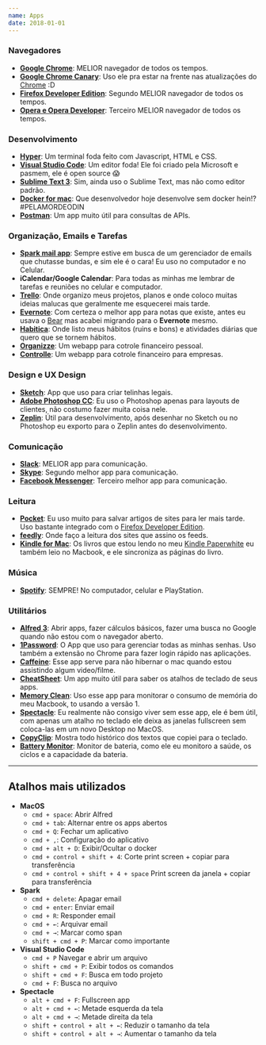 ```yaml
---
name: Apps
date: 2018-01-01
---
```


### Navegadores

* **[Google Chrome](https://www.google.com.br/chrome/browser/desktop/index.html)**: MELIOR navegador de todos os tempos.
* **[Google Chrome Canary](https://www.google.com.br/chrome/browser/canary.html)**: Uso ele pra estar na frente nas atualizações do [Chrome](https://www.google.com.br/chrome/browser/desktop/index.html) :D
* **[Firefox Developer Edition](https://www.mozilla.org/en-US/firefox/developer/)**: Segundo MELIOR navegador de todos os tempos.
* **[Opera e Opera Developer](https://www.opera.com/pt-br/computer/beta)**: Terceiro MELIOR navegador de todos os tempos.

### Desenvolvimento

* **[Hyper](https://hyper.is/)**: Um terminal foda feito com Javascript, HTML e CSS.
* **[Visual Studio Code](https://code.visualstudio.com/)**: Um editor foda! Ele foi criado pela Microsoft e pasmem, ele é open source 😱
* **[Sublime Text 3](https://www.sublimetext.com/3)**: Sim, ainda uso o Sublime Text, mas não como editor padrão.
* **[Docker for mac](https://docs.docker.com/docker-for-mac/)**: Que desenvolvedor hoje desenvolve sem docker hein!? #PELAMORDEODIN
* **[Postman](https://www.getpostman.com/)**: Um app muito útil para consultas de APIs.

### Organização, Emails e Tarefas

* **[Spark mail app](https://sparkmailapp.com/)**: Sempre estive em busca de um gerenciador de emails que chutasse bundas, e sim ele é o cara! Eu uso no computador e no Celular.
* **iCalendar/Google Calendar**: Para todas as minhas me lembrar de tarefas e reuniões no celular e computador.
* **[Trello](https://trello.com/)**: Onde organizo meus projetos, planos e onde coloco muitas ideias malucas que geralmente me esquecerei mais tarde.
* **[Evernote](http://evernote.com/)**: Com certeza o melhor app para notas que existe, antes eu usava o [Bear](http://www.bear-writer.com/) mas acabei migrando para o **Evernote** mesmo.
* **[Habitica](https://habitica.com/)**: Onde listo meus hábitos (ruins e bons) e atividades diárias que quero que se tornem hábitos.
* **[Organizze](http://organizze.com.br/)**: Um webapp para cotrole financeiro pessoal.
* **[Controlle](http://controlle.com/)**: Um webapp para cotrole financeiro para empresas.

### Design e UX Design

* **[Sketch](https://sketchapp.com/)**: App que uso para criar telinhas legais.
* **[Adobe Photoshop CC]()**: Eu uso o Photoshop apenas para layouts de clientes, não costumo fazer muita coisa nele.
* **[Zeplin](https://zeplin.io/)**: Útil para desenvolvimento, após desenhar no Sketch ou no Photoshop eu exporto para o Zeplin antes do desenvolvimento.

### Comunicação

* **[Slack](https://slack.com/)**: MELIOR app para comunicação.
* **[Skype](https://www.skype.com/pt-br/get-skype/)**: Segundo melhor app para comunicação.
* **[Facebook Messenger](https://www.messenger.com/)**: Terceiro melhor app para comunicação.

### Leitura

* **[Pocket](https://getpocket.com/)**: Eu uso muito para salvar artigos de sites para ler mais tarde. Uso bastante integrado com o [Firefox Developer Edition](https://www.mozilla.org/en-US/firefox/developer/).
* **[feedly](https://feedly.com/)**: Onde faço a leitura dos sites que assino os feeds.
* **[Kindle for Mac](https://itunes.apple.com/us/app/kindle/id405399194?mt=12)**: Os livros que estou lendo no meu [Kindle Paperwhite](https://www.amazon.com/dp/B00OQVZDJM) eu também leio no Macbook, e ele sincroniza as páginas do livro.

### Música

* **[Spotify](https://www.spotify.com/br/)**: SEMPRE! No computador, celular e PlayStation.

### Utilitários

* **[Alfred 3](https://www.alfredapp.com/)**: Abrir apps, fazer cálculos básicos, fazer uma busca no Google quando não estou com o navegador aberto.
* **[1Password](https://1password.com/)**: O App que uso para gerenciar todas as minhas senhas. Uso também a extensão no Chrome para fazer login rápido nas aplicações.
* **[Caffeine](http://lightheadsw.com/caffeine/)**: Esse app serve para não hibernar o mac quando estou assistindo algum video/filme.
* **[CheatSheet](https://www.cheatsheetapp.com/CheatSheet/)**: Um app muito útil para saber os atalhos de teclado de seus apps.
* **[Memory Clean](https://fiplab.com/apps/memory-clean-for-mac)**: Uso esse app para monitorar o consumo de memória do meu Macbook, to usando a versão 1.
* **[Spectacle](https://www.spectacleapp.com/)**: Eu realmente não consigo viver sem esse app, ele é bem útil, com apenas um atalho no teclado ele deixa as janelas fullscreen sem coloca-las em um novo Desktop no MacOS.
* **[CopyClip](https://itunes.apple.com/us/app/copyclip-clipboard-history/id595191960?mt=12)**: Mostra todo histórico dos textos que copiei para o teclado.
* **[Battery Monitor](https://itunes.apple.com/us/app/battery-monitor-health-info/id836505650?mt=12)**: Monitor de bateria, como ele eu monitoro a saúde, os ciclos e a capacidade da bateria.

---

## Atalhos mais utilizados

* **MacOS**
  * `cmd + space`: Abrir Alfred
  * `cmd + tab`: Alternar entre os apps abertos
  * `cmd + Q`: Fechar um aplicativo
  * `cmd + ,`: Configuração do aplicativo
  * `cmd + alt + D`: Exibir/Ocultar o docker
  * `cmd + control + shift + 4`: Corte print screen + copiar para transferência
  * `cmd + control + shift + 4 + space` Print screen da janela + copiar para transferência
* **Spark**
  * `cmd + delete`: Apagar email
  * `cmd + enter`: Enviar email
  * `cmd + R`: Responder email
  * `cmd + ←`: Arquivar email
  * `cmd + →`: Marcar como span
  * `shift + cmd + P`: Marcar como importante
* **Visual Studio Code**
  * `cmd + P` Navegar e abrir um arquivo
  * `shift + cmd + P`: Exibir todos os comandos
  * `shift + cmd + F`: Busca em todo projeto
  * `cmd + F`: Busca no arquivo
* **Spectacle**
  * `alt + cmd + F`: Fullscreen app
  * `alt + cmd + ←`: Metade esquerda da tela
  * `alt + cmd + →`: Metade direita da tela
  * `shift + control + alt + ←`: Reduzir o tamanho da tela
  * `shift + control + alt + →`: Aumentar o tamanho da tela
